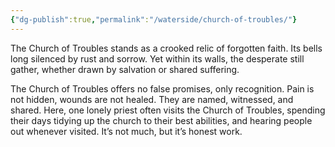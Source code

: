 ```yaml
---
{"dg-publish":true,"permalink":"/waterside/church-of-troubles/"}
---
```


The Church of Troubles stands as a crooked relic of forgotten faith. Its bells long silenced by rust and sorrow. Yet within its walls, the desperate still gather, whether drawn by salvation or shared suffering.

The Church of Troubles offers no false promises, only recognition. Pain is not hidden, wounds are not healed. They are named, witnessed, and shared. Here, one lonely priest often visits the Church of Troubles, spending their days tidying up the church to their best abilities, and hearing people out whenever visited. It’s not much, but it’s honest work.
